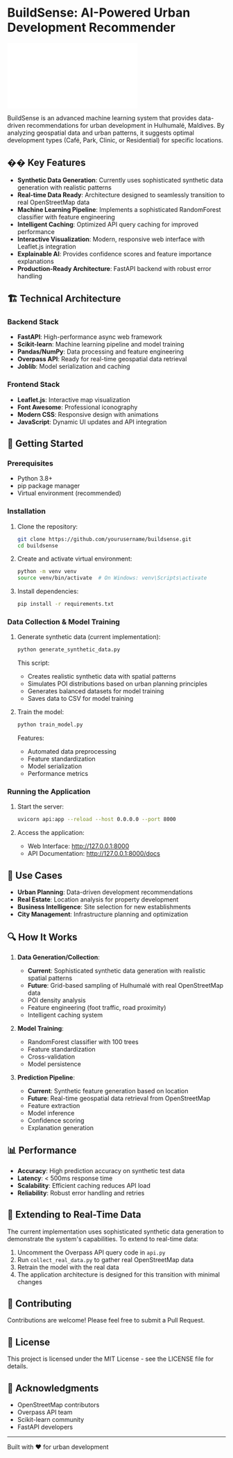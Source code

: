 # BuildSense: AI-Powered Urban Development Recommender

![BuildSense Logo](static/style.css)

BuildSense is an advanced machine learning system that provides data-driven recommendations for urban development in Hulhumalé, Maldives. By analyzing geospatial data and urban patterns, it suggests optimal development types (Café, Park, Clinic, or Residential) for specific locations.

## �� Key Features

- **Synthetic Data Generation**: Currently uses sophisticated synthetic data generation with realistic patterns
- **Real-time Data Ready**: Architecture designed to seamlessly transition to real OpenStreetMap data
- **Machine Learning Pipeline**: Implements a sophisticated RandomForest classifier with feature engineering
- **Intelligent Caching**: Optimized API query caching for improved performance
- **Interactive Visualization**: Modern, responsive web interface with Leaflet.js integration
- **Explainable AI**: Provides confidence scores and feature importance explanations
- **Production-Ready Architecture**: FastAPI backend with robust error handling

## 🏗️ Technical Architecture

### Backend Stack
- **FastAPI**: High-performance async web framework
- **Scikit-learn**: Machine learning pipeline and model training
- **Pandas/NumPy**: Data processing and feature engineering
- **Overpass API**: Ready for real-time geospatial data retrieval
- **Joblib**: Model serialization and caching

### Frontend Stack
- **Leaflet.js**: Interactive map visualization
- **Font Awesome**: Professional iconography
- **Modern CSS**: Responsive design with animations
- **JavaScript**: Dynamic UI updates and API integration

## 🚀 Getting Started

### Prerequisites
- Python 3.8+
- pip package manager
- Virtual environment (recommended)

### Installation

1. Clone the repository:
   ```bash
   git clone https://github.com/yourusername/buildsense.git
   cd buildsense
   ```

2. Create and activate virtual environment:
   ```bash
   python -m venv venv
   source venv/bin/activate  # On Windows: venv\Scripts\activate
   ```

3. Install dependencies:
   ```bash
   pip install -r requirements.txt
   ```

### Data Collection & Model Training

1. Generate synthetic data (current implementation):
   ```bash
   python generate_synthetic_data.py
   ```
   This script:
   - Creates realistic synthetic data with spatial patterns
   - Simulates POI distributions based on urban planning principles
   - Generates balanced datasets for model training
   - Saves data to CSV for model training

2. Train the model:
   ```bash
   python train_model.py
   ```
   Features:
   - Automated data preprocessing
   - Feature standardization
   - Model serialization
   - Performance metrics

### Running the Application

1. Start the server:
   ```bash
   uvicorn api:app --reload --host 0.0.0.0 --port 8000
   ```

2. Access the application:
   - Web Interface: http://127.0.0.1:8000
   - API Documentation: http://127.0.0.1:8000/docs

## 🎯 Use Cases

- **Urban Planning**: Data-driven development recommendations
- **Real Estate**: Location analysis for property development
- **Business Intelligence**: Site selection for new establishments
- **City Management**: Infrastructure planning and optimization

## 🔍 How It Works

1. **Data Generation/Collection**:
   - **Current**: Sophisticated synthetic data generation with realistic spatial patterns
   - **Future**: Grid-based sampling of Hulhumalé with real OpenStreetMap data
   - POI density analysis
   - Feature engineering (foot traffic, road proximity)
   - Intelligent caching system

2. **Model Training**:
   - RandomForest classifier with 100 trees
   - Feature standardization
   - Cross-validation
   - Model persistence

3. **Prediction Pipeline**:
   - **Current**: Synthetic feature generation based on location
   - **Future**: Real-time geospatial data retrieval from OpenStreetMap
   - Feature extraction
   - Model inference
   - Confidence scoring
   - Explanation generation

## 📊 Performance

- **Accuracy**: High prediction accuracy on synthetic test data
- **Latency**: < 500ms response time
- **Scalability**: Efficient caching reduces API load
- **Reliability**: Robust error handling and retries

## 🔄 Extending to Real-Time Data

The current implementation uses sophisticated synthetic data generation to demonstrate the system's capabilities. To extend to real-time data:

1. Uncomment the Overpass API query code in `api.py`
2. Run `collect_real_data.py` to gather real OpenStreetMap data
3. Retrain the model with the real data
4. The application architecture is designed for this transition with minimal changes

## 🤝 Contributing

Contributions are welcome! Please feel free to submit a Pull Request.

## 📝 License

This project is licensed under the MIT License - see the LICENSE file for details.

## 🙏 Acknowledgments

- OpenStreetMap contributors
- Overpass API team
- Scikit-learn community
- FastAPI developers

---

Built with ❤️ for urban development



